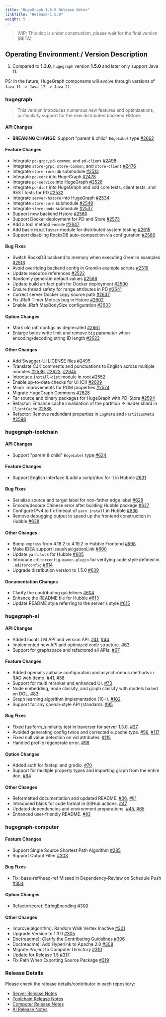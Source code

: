 ```yaml
---
title: "HugeGraph 1.5.0 Release Notes"
linkTitle: "Release-1.5.0"
weight: 5
---
```


> WIP: This doc is under construction, please wait for the final version (BETA) 

## Operating Environment / Version Description

1. Compared to **1.3.0**, `hugegraph` version **1.5.0** and later only support Java 11.

PS: In the future, HugeGraph components will evolve through versions of `Java 11 -> Java 17 -> Java 21`.

### hugegraph

> This version introduces numerous new features and optimizations, particularly support for the new distributed backend HStore.

#### API Changes

- **BREAKING CHANGE**: Support "parent & child" `EdgeLabel` type [#2662](https://github.com/apache/incubator-hugegraph/pull/2662)

#### Feature Changes

- Integrate `pd-grpc`, `pd-common`, and `pd-client` [#2498](https://github.com/apache/incubator-hugegraph/pull/2498)
- Integrate `store-grpc`, `store-common`, and `store-client` [#2476](https://github.com/apache/incubator-hugegraph/pull/2476)
- Integrate `store-rocksdb` submodule [#2513](https://github.com/apache/incubator-hugegraph/pull/2513)
- Integrate `pd-core` into HugeGraph [#2478](https://github.com/apache/incubator-hugegraph/pull/2478)
- Integrate `pd-service` into HugeGraph [#2528](https://github.com/apache/incubator-hugegraph/pull/2528)
- Integrate `pd-dist` into HugeGraph and add core tests, client tests, and REST tests for PD [#2532](https://github.com/apache/incubator-hugegraph/pull/2532)
- Integrate `server-hstore` into HugeGraph [#2534](https://github.com/apache/incubator-hugegraph/pull/2534)
- Integrate `store-core` submodule [#2548](https://github.com/apache/incubator-hugegraph/pull/2548)
- Integrate `store-node` submodule [#2537](https://github.com/apache/incubator-hugegraph/pull/2537)
- Support new backend Hstore [#2560](https://github.com/apache/incubator-hugegraph/pull/2560)
- Support Docker deployment for PD and Store [#2573](https://github.com/apache/incubator-hugegraph/pull/2573)
- Add a tool method `encode` [#2647](https://github.com/apache/incubator-hugegraph/pull/2647)
- Add basic `MiniCluster` module for distributed system testing [#2615](https://github.com/apache/incubator-hugegraph/pull/2615)
- Support disabling RocksDB auto-compaction via configuration [#2586](https://github.com/apache/incubator-hugegraph/pull/2586)

#### Bug Fixes

- Switch RocksDB backend to memory when executing Gremlin examples [#2518](https://github.com/apache/incubator-hugegraph/pull/2518)
- Avoid overriding backend config in Gremlin example scripts [#2519](https://github.com/apache/incubator-hugegraph/pull/2519)
- Update resource references [#2522](https://github.com/apache/incubator-hugegraph/pull/2522)
- Randomly generate default values [#2568](https://github.com/apache/incubator-hugegraph/pull/2568)
- Update build artifact path for Docker deployment [#2590](https://github.com/apache/incubator-hugegraph/pull/2590)
- Ensure thread safety for range attributes in PD [#2641](https://github.com/apache/incubator-hugegraph/pull/2641)
- Correct server Docker copy source path [#2637](https://github.com/apache/incubator-hugegraph/pull/2637)
- Fix JRaft Timer Metrics bug in Hstore [#2602](https://github.com/apache/incubator-hugegraph/pull/2602)
- Enable JRaft MaxBodySize configuration [#2633](https://github.com/apache/incubator-hugegraph/pull/2633)

#### Option Changes

- Mark old raft configs as deprecated [#2661](https://github.com/apache/incubator-hugegraph/pull/2661)
- Enlarge bytes write limit and remove `big` parameter when encoding/decoding string ID length [#2622](https://github.com/apache/incubator-hugegraph/pull/2622)

#### Other Changes

- Add Swagger-UI LICENSE files [#2495](https://github.com/apache/incubator-hugegraph/pull/2495)
- Translate CJK comments and punctuations to English across multiple modules [#2536](https://github.com/apache/incubator-hugegraph/pull/2536), [#2623](https://github.com/apache/incubator-hugegraph/pull/2625), [#2645](https://github.com/apache/incubator-hugegraph/pull/2645)
- Introduce `install-dist` module in root [#2552](https://github.com/apache/incubator-hugegraph/pull/2552)
- Enable up-to-date checks for UI (CI) [#2609](https://github.com/apache/incubator-hugegraph/pull/2609)
- Minor improvements for POM properties [#2574](https://github.com/apache/incubator-hugegraph/pull/2574)
- Migrate HugeGraph Commons [#2628](https://github.com/apache/incubator-hugegraph/pull/2628)
- Tar source and binary packages for HugeGraph with PD-Store [#2594](https://github.com/apache/incubator-hugegraph/pull/2594)
- Refactor: Enhance cache invalidation of the partition → leader shard in `ClientCache` [#2588](https://github.com/apache/incubator-hugegraph/pull/2588)
- Refactor: Remove redundant properties in `LogMeta` and `PartitionMeta` [#2598](https://github.com/apache/incubator-hugegraph/pull/2598)

### hugegraph-toolchain

#### API Changes
- Support "parent & child" `EdgeLabel` type [#624](https://github.com/apache/incubator-hugegraph-toolchain/pull/624)

#### Feature Changes
- Support English interface & add a script/doc for it in Hubble [#631](https://github.com/apache/incubator-hugegraph-toolchain/pull/631)

#### Bug Fixes
- Serialize source and target label for non-father edge label [#628](https://github.com/apache/incubator-hugegraph-toolchain/pull/628)
- Encode/decode Chinese error after building Hubble package [#627](https://github.com/apache/incubator-hugegraph-toolchain/pull/627)
- Configure IPv4 to fix timeout of `yarn install` in Hubble [#636](https://github.com/apache/incubator-hugegraph-toolchain/pull/636)
- Remove debugging output to speed up the frontend construction in Hubble [#638](https://github.com/apache/incubator-hugegraph-toolchain/pull/638)

#### Other Changes
- Bump `express` from 4.18.2 to 4.19.2 in Hubble Frontend [#598](https://github.com/apache/incubator-hugegraph-toolchain/pull/598)
- Make IDEA support IssueNavigationLink [#600](https://github.com/apache/incubator-hugegraph-toolchain/pull/600)
- Update `yarn.lock` for Hubble [#605](https://github.com/apache/incubator-hugegraph-toolchain/pull/605)
- Introduce `editorconfig-maven-plugin` for verifying code style defined in `.editorconfig` [#614](https://github.com/apache/incubator-hugegraph-toolchain/pull/614)
- Upgrade distribution version to 1.5.0 [#639](https://github.com/apache/incubator-hugegraph-toolchain/pull/639)

#### Documentation Changes
- Clarify the contributing guidelines [#604](https://github.com/apache/incubator-hugegraph-toolchain/pull/604)
- Enhance the README file for Hubble [#613](https://github.com/apache/incubator-hugegraph-toolchain/pull/613)
- Update README style referring to the server's style [#615](https://github.com/apache/incubator-hugegraph-toolchain/pull/615)

### hugegraph-ai

#### API Changes

- Added local LLM API and version API. [#41](https://github.com/apache/incubator-hugegraph-ai/pull/41), [#44](https://github.com/apache/incubator-hugegraph-ai/pull/44)
- Implemented new API and optimized code structure. [#63](https://github.com/apache/incubator-hugegraph-ai/pull/63)
- Support for graphspace and refactored all APIs. [#67](https://github.com/apache/incubator-hugegraph-ai/pull/67)

#### Feature Changes

- Added openai's apibase configuration and asynchronous methods in RAG web demo. [#41](https://github.com/apache/incubator-hugegraph-ai/pull/41), [#58](https://github.com/apache/incubator-hugegraph-ai/pull/58)
- Support for multi reranker and enhanced UI. [#73](https://github.com/apache/incubator-hugegraph-ai/pull/73)
- Node embedding, node classify, and graph classify with models based on DGL. [#83](https://github.com/apache/incubator-hugegraph-ai/pull/83)
- Graph learning algorithm implementation (10+). [#102](https://github.com/apache/incubator-hugegraph-ai/pull/102)
- Support for any openai-style API (standard). [#95](https://github.com/apache/incubator-hugegraph-ai/pull/95)

#### Bug Fixes

- Fixed fusiform_similarity test in traverser for server 1.3.0. [#37](https://github.com/apache/incubator-hugegraph-ai/pull/37)
- Avoided generating config twice and corrected e_cache type. [#56](https://github.com/apache/incubator-hugegraph-ai/pull/56), [#117](https://github.com/apache/incubator-hugegraph-ai/pull/117)
- Fixed null value detection on vid attributes. [#115](https://github.com/apache/incubator-hugegraph-ai/pull/115)
- Handled profile regenerate error. [#98](https://github.com/apache/incubator-hugegraph-ai/pull/98)

#### Option Changes

- Added auth for fastapi and gradio. [#70](https://github.com/apache/incubator-hugegraph-ai/pull/70)
- Support for multiple property types and importing graph from the entire doc. [#84](https://github.com/apache/incubator-hugegraph-ai/pull/84)

#### Other Changes

- Reformatted documentation and updated README. [#36](https://github.com/apache/incubator-hugegraph-ai/pull/36), [#81](https://github.com/apache/incubator-hugegraph-ai/pull/81)
- Introduced black for code format in GitHub actions. [#47](https://github.com/apache/incubator-hugegraph-ai/pull/47)
- Updated dependencies and environment preparations. [#45](https://github.com/apache/incubator-hugegraph-ai/pull/45), [#65](https://github.com/apache/incubator-hugegraph-ai/pull/65)
- Enhanced user-friendly README. [#82](https://github.com/apache/incubator-hugegraph-ai/pull/82)

### hugegraph-computer

#### Feature Changes

- Support Single Source Shortest Path Algorithm [#285](https://github.com/apache/incubator-hugegraph-computer/pull/285)
- Support Output Filter [#303](https://github.com/apache/incubator-hugegraph-computer/pull/303)

#### Bug Fixes

- Fix: base-ref/head-ref Missed in Dependency-Review on Schedule Push [#304](https://github.com/apache/incubator-hugegraph-computer/pull/304)

#### Option Changes

- Refactor(core): StringEncoding [#300](https://github.com/apache/incubator-hugegraph-computer/pull/300)

#### Other Changes

- Improve(algorithm): Random Walk Vertex Inactive [#301](https://github.com/apache/incubator-hugegraph-computer/pull/301)
- Upgrade Version to 1.3.0 [#305](https://github.com/apache/incubator-hugegraph-computer/pull/305)
- Doc(readme): Clarify the Contributing Guidelines [#306](https://github.com/apache/incubator-hugegraph-computer/pull/306)
- Doc(readme): Add Hyperlink to Apache 2.0 [#308](https://github.com/apache/incubator-hugegraph-computer/pull/308)
- Migrate Project to Computer Directory [#310](https://github.com/apache/incubator-hugegraph-computer/pull/310)
- Update for Release 1.5 [#317](https://github.com/apache/incubator-hugegraph-computer/pull/317)
- Fix Path When Exporting Source Package [#319](https://github.com/apache/incubator-hugegraph-computer/pull/319)

### Release Details

Please check the release details/contributor in each repository:

- [Server Release Notes](https://github.com/apache/incubator-hugegraph/releases)
- [Toolchain Release Notes](https://github.com/apache/incubator-hugegraph-toolchain/releases)
- [Computer Release Notes](https://github.com/apache/incubator-hugegraph-computer/releases)
- [AI Release Notes](https://github.com/apache/incubator-hugegraph-ai/releases)
